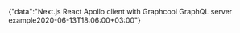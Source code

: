 {"data":"Next.js React Apollo client with Graphcool GraphQL server example2020-06-13T18:06:00+03:00"}
